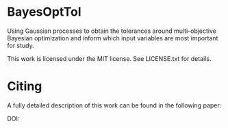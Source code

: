 # BayesOptTol
Using Gaussian processes to obtain the tolerances around multi-objective Bayesian optimization and inform which input variables are most important for study.

This work is licensed under the MIT license. See LICENSE.txt for details.

# Citing
A fully detailed description of this work can be found in the following paper:

DOI:
